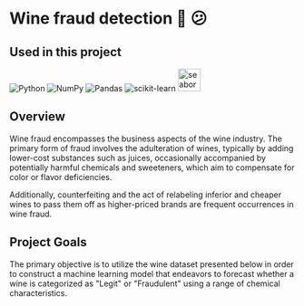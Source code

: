 # Wine fraud detection :wine_glass: :confused:

## Used in this project
![Python](https://img.shields.io/badge/python-3670A0?style=for-the-badge&logo=python&logoColor=ffdd54) ![NumPy](https://img.shields.io/badge/numpy-%23013243.svg?style=for-the-badge&logo=numpy&logoColor=white) ![Pandas](https://img.shields.io/badge/pandas-%23150458.svg?style=for-the-badge&logo=pandas&logoColor=white) ![scikit-learn](https://img.shields.io/badge/scikit--learn-%23F7931E.svg?style=for-the-badge&logo=scikit-learn&logoColor=white)  <a href="https://seaborn.pydata.org/" target="_blank" rel="noreferrer"> 
    <img src="https://seaborn.pydata.org/_images/logo-mark-lightbg.svg" alt="seaborn" width="40" height="40"/>
</a>

## Overview
Wine fraud encompasses the business aspects of the wine industry. The primary form of fraud involves the adulteration of wines, typically by adding lower-cost substances such as juices, occasionally accompanied by potentially harmful chemicals and sweeteners, which aim to compensate for color or flavor deficiencies.

Additionally, counterfeiting and the act of relabeling inferior and cheaper wines to pass them off as higher-priced brands are frequent occurrences in wine fraud.

## Project Goals
The primary objective is to utilize the wine dataset presented below in order to construct a machine learning model that endeavors to forecast whether a wine is categorized as "Legit" or "Fraudulent" using a range of chemical characteristics.